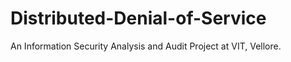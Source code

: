 # Distributed-Denial-of-Service

An Information Security Analysis and Audit Project at VIT, Vellore.

